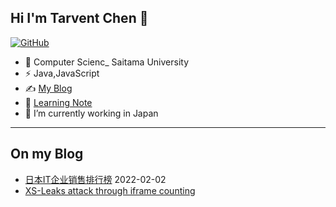 ## Hi I'm Tarvent Chen 👋

<!--
**Tarvent/Tarvent** is a ✨ _special_ ✨ repository because its `README.md` (this file) appears on your GitHub profile.

Here are some ideas to get you started:

- 🔭 I’m currently working on ...
- 🌱 I’m currently learning ...
- 👯 I’m looking to collaborate on ...
- 🤔 I’m looking for help with ...
- 💬 Ask me about ...
- 📫 How to reach me: ...
- 😄 Pronouns: ...
- ⚡ Fun fact: ...
-->

[![GitHub](https://img.shields.io/badge/dynamic/json?logo=github&label=GitHub&labelColor=495867&color=495867&query=%24.data.totalSubs&url=https%3A%2F%2Fapi.spencerwoo.com%2Fsubstats%2F%3Fsource%3Dgithub%26queryKey%3Dhayschan&style=flat-square)](https://github.com/Tarvent)

- 🍻 Computer Scienc_ Saitama University
- ⚡ Java,JavaScript
- ✍️ [My Blog](https://tarvent.github.io/chenduo-blog.github.io/)
- 🌱 [Learning Note](https://tarvent.github.io/Chenduo_LearnNote/#/)
- 🔭 I’m currently working in Japan

---
## On my Blog 
- [日本IT企业销售排行榜](https://tarvent.github.io/chenduo-blog.github.io/2023/02/02/%E6%97%A5%E6%9C%AC%E5%A3%B2%E4%B8%8A%E9%AB%98%E3%83%A9%E3%83%B3%E3%82%AD%E3%83%B3%E3%82%B0/) 2022-02-02
- [XS-Leaks attack through iframe counting](https://tarvent.github.io/chenduo-blog.github.io/2023/01/17/XS-Leaks%E6%94%BB%E5%87%BB/)
